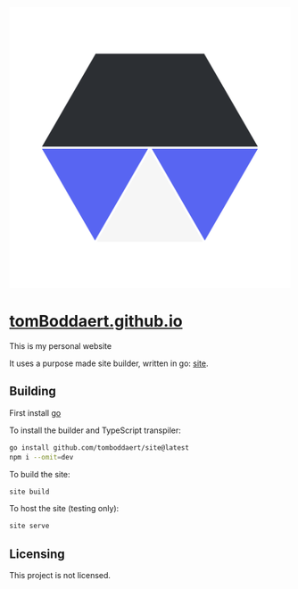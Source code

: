 ![My Logo](docs/resources/profile-image.svg)
# [tomBoddaert.github.io](https://tomBoddaert.github.io/)

This is my personal website

It uses a purpose made site builder, written in go: [site](https://github.com/tomboddaert/site).

## Building

First install [go](https://go.dev/)

To install the builder and TypeScript transpiler:
``` sh
go install github.com/tomboddaert/site@latest
npm i --omit=dev
```

To build the site:
``` sh
site build
```

To host the site (testing only):
``` sh
site serve
```

## Licensing

This project is not licensed.
